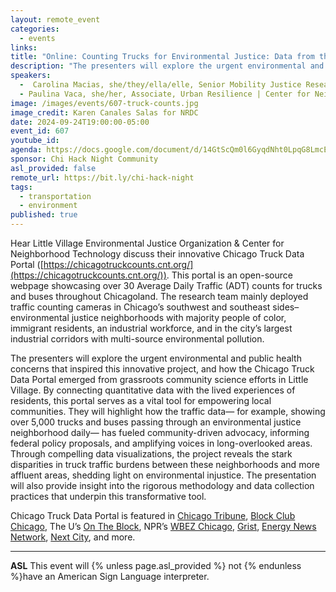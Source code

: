 ```yaml
---
layout: remote_event
categories:
  - events
links: 
title: "Online: Counting Trucks for Environmental Justice: Data from the Ground Up"
description: "The presenters will explore the urgent environmental and public health concerns that inspired this innovative project, and how the Chicago Truck Data Portal emerged from grassroots community science efforts in Little Village. By connecting quantitative data with the lived experiences of residents, this portal serves as a vital tool for empowering local communities. They will highlight how the traffic data— for example, showing over 5,000 trucks and buses passing through an environmental justice neighborhood daily— has fueled community-driven advocacy, informing federal policy proposals, and amplifying voices in long-overlooked areas."
speakers:
  -  Carolina Macias, she/they/ella/elle, Senior Mobility Justice Research Organizer | Little Village Environmental Justice Organization
  - Paulina Vaca, she/her, Associate, Urban Resilience | Center for Neighborhood Technology
image: /images/events/607-truck-counts.jpg
image_credit: Karen Canales Salas for NRDC 
date: 2024-09-24T19:00:00-05:00
event_id: 607
youtube_id: 
agenda: https://docs.google.com/document/d/14GtScQm0l6GyqdNht0LpqG8LmcEF7i3COjNJ06PaTj8/edit#
sponsor: Chi Hack Night Community
asl_provided: false
remote_url: https://bit.ly/chi-hack-night
tags: 
  - transportation
  - environment
published: true
---
```


 Hear Little Village Environmental Justice Organization & Center for Neighborhood Technology discuss their innovative Chicago Truck Data Portal ([https://chicagotruckcounts.cnt.org/](https://chicagotruckcounts.cnt.org/)). This portal is an open-source webpage showcasing over 30 Average Daily Traffic (ADT) counts for trucks and buses throughout Chicagoland. The research team mainly deployed traffic counting cameras in Chicago’s southwest and southeast sides– environmental justice neighborhoods with majority people of color, immigrant residents, an industrial workforce, and in the city’s largest industrial corridors with multi-source environmental pollution.

The presenters will explore the urgent environmental and public health concerns that inspired this innovative project, and how the Chicago Truck Data Portal emerged from grassroots community science efforts in Little Village. By connecting quantitative data with the lived experiences of residents, this portal serves as a vital tool for empowering local communities. They will highlight how the traffic data— for example, showing over 5,000 trucks and buses passing through an environmental justice neighborhood daily— has fueled community-driven advocacy, informing federal policy proposals, and amplifying voices in long-overlooked areas. Through compelling data visualizations, the project reveals the stark disparities in truck traffic burdens between these neighborhoods and more affluent areas, shedding light on environmental injustice. The presentation will also provide insight into the rigorous methodology and data collection practices that underpin this transformative tool.

Chicago Truck Data Portal is featured in [Chicago Tribune](https://www.chicagotribune.com/2024/03/31/illinois-truck-traffic/), [Block Club Chicago](https://blockclubchicago.org/2024/04/02/a-sea-of-trucks-disproportionately-pollutes-black-and-brown-neighborhoods-in-chicago/), The U’s [On The Block](https://www.wciu.com/videos/wciu-other/trucks-disproportionately-pollute-chicagos-black-brown-neighborhoods), NPR’s [WBEZ Chicago](https://www.wbez.org/race-class-communities/2024/04/01/chicago-truck-traffic-and-pollution), [Grist](https://grist.org/cities/monitoring-a-sea-of-trucks-in-chicago/), [Energy News Network](https://energynews.us/2024/07/02/counting-trucks-demanding-change-chicago-project-aims-to-quantify-heavy-duty-vehicle-impacts/), [Next City](https://nextcity.org/urbanist-news/the-chicago-activists-tracking-the-impact-of-trucks-and-heavy-duty-vehicles?utm_source=Next+City+Newsletter&utm_campaign=2e9dcd3b07-DailyNL_2024_08_05&utm_medium=email&utm_term=0_fcee5bf7a0-2e9dcd3b07-44392665), and more. 

---

**ASL** This event will {% unless page.asl_provided %} not {% endunless %}have an American Sign Language interpreter.